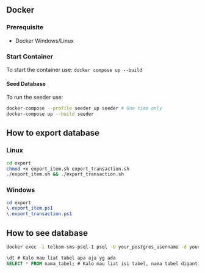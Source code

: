 ## **Docker**

### Prerequisite
- Docker Windows/Linux

### **Start Container**
To start the container use: `docker compose up --build`

#### **Seed Database**

To run the seeder use: 
```sh
docker-compose --profile seeder up seeder # One time only
docker-compose up --build seeder
```

## **How to export database**

### **Linux**

```sh
cd export
chmod +x export_item.sh export_transaction.sh
./export_item.sh && ./export_transaction.sh
```

### **Windows**
```ps1
cd export
\.export_item.ps1
\.export_transaction.ps1
```

## **How to see database**
```sh
docker exec -i telkom-sms-psql-1 psql -U your_postgres_username -d your_database_name
```

```sql
\dt # Kalo mau liat tabel apa aja yg ada
SELECT * FROM nama_tabel; # Kalo mau liat isi tabel, nama tabel diganti ke nama tabel yg kaya di \dt
```


